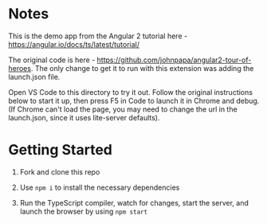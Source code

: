 # Notes
This is the demo app from the Angular 2 tutorial here - https://angular.io/docs/ts/latest/tutorial/

The original code is here - https://github.com/johnpapa/angular2-tour-of-heroes. The only change to get it to run with this extension was adding the launch.json file.

Open VS Code to this directory to try it out. Follow the original instructions below to start it up, then press F5 in Code to launch it in Chrome and debug. (If Chrome can't load the page, you may need to change the url in the launch.json, since it uses lite-server defaults).


# Getting Started

1. Fork and clone this repo

1. Use `npm i` to install the necessary dependencies

1. Run the TypeScript compiler, watch for changes, start the server, and launch the browser by using `npm start`
